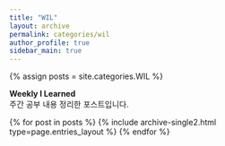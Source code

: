 ```yaml
---
title: "WIL"
layout: archive
permalink: categories/wil
author_profile: true
sidebar_main: true
---
```




{% assign posts = site.categories.WIL %}

<p class="notice--info">
  <strong>Weekly I Learned</strong> <br> 
  <span>주간 공부 내용 정리한 포스트입니다. </span> 

</p>
{% for post in posts %} {% include archive-single2.html type=page.entries_layout %} {% endfor %}
